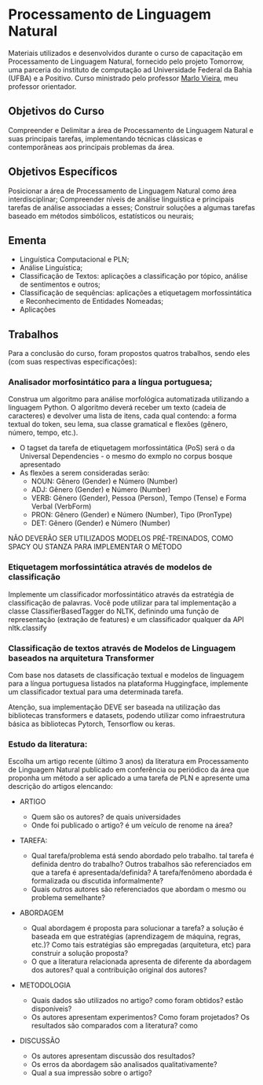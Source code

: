 # Processamento de Linguagem Natural

Materiais utilizados e desenvolvidos durante o curso de capacitação em Processamento de Linguagem Natural, fornecido pelo projeto Tomorrow, uma parceria do instituto de computação ad Universidade Federal da Bahia (UFBA) e a Positivo. Curso ministrado pelo professor [Marlo Vieira](http://buscatextual.cnpq.br/buscatextual/visualizacv.do?id=K4246824U6), meu professor orientador.

## Objetivos do Curso
Compreender e Delimitar a área de Processamento de Linguagem Natural e suas principais tarefas, implementando técnicas clássicas e contemporâneas aos principais problemas da área.

## Objetivos Específicos
Posicionar a área de Processamento de Linguagem Natural como área interdisciplinar; Compreender níveis de análise linguística e principais tarefas de análise associadas a esses; Construir soluções a algumas tarefas baseado em métodos simbólicos, estatísticos ou neurais;

## Ementa
* Linguística Computacional e PLN;
* Análise Linguística; 
* Classificação de Textos: aplicações a classificação por tópico, análise de sentimentos e outros; 
* Classificação de sequências: aplicações a etiquetagem morfossintática e Reconhecimento de Entidades Nomeadas; 
* Aplicações

## Trabalhos
Para a conclusão do curso, foram propostos quatros trabalhos, sendo eles (com suas respectivas especificações):

### Analisador morfosintático para a língua portuguesa;
Construa um algoritmo para análise morfológica automatizada utilizando a linguagem Python.
O algoritmo deverá receber um texto (cadeia de caracteres) e devolver uma lista de itens, cada qual contendo: a forma textual do token, seu lema, sua classe gramatical e flexões (gênero, número, tempo, etc.).
 - O tagset da tarefa de etiquetagem morfossintática (PoS) será o da Universal Dependencies - o mesmo do exmplo no corpus bosque apresentado
  - As flexões a serem consideradas serão:
     - NOUN: Gênero (Gender) e Número (Number)
     - ADJ: Gênero (Gender) e Número (Number)
     - VERB: Gênero (Gender), Pessoa (Person), Tempo (Tense)  e Forma Verbal (VerbForm)
     - PRON: Gênero (Gender) e Número (Number), Tipo (PronType)
     - DET: Gênero (Gender) e Número (Number)

NÃO DEVERÃO SER UTILIZADOS MODELOS PRÉ-TREINADOS, COMO SPACY OU STANZA PARA IMPLEMENTAR O MÉTODO

### Etiquetagem morfossintática através de modelos de classificação
Implemente um classificador morfossintático através da estratégia de classificação de palavras. Você pode utilizar para tal implementação a classe ClassifierBasedTagger do NLTK, definindo uma função de representação (extração de features) e um classificador qualquer da API nltk.classify

### Classificação de textos através de Modelos de Linguagem baseados na arquitetura Transformer
Com base nos datasets de classificação textual e modelos de linguagem para a língua portuguesa listados na plataforma Huggingface, implemente um classificador textual para uma determinada tarefa.

Atenção, sua implementação DEVE ser baseada na utilização das bibliotecas transformers e datasets, podendo utilizar como infraestrutura básica as bibliotecas Pytorch, Tensorflow ou keras.
 
### Estudo da literatura:
Escolha um artigo recente (último 3 anos) da literatura em Processamento de Linguagem Natural publicado em conferência ou periódico da área que proponha um método a ser aplicado a uma tarefa de PLN e apresente uma descrição do artigos elencando:

- ARTIGO
  * Quem são os autores? de quais universidades
  * Onde foi publicado o artigo? é um veículo de renome na área?

- TAREFA:
   * Qual tarefa/problema está sendo abordado pelo trabalho. tal tarefa é definida dentro do trabalho? Outros trabalhos são referenciados em que a tarefa é apresentada/definida? A tarefa/fenômeno abordada é formalizada ou discutida informalmente?
   * Quais outros autores são referenciados que abordam o mesmo ou problema semelhante?

- ABORDAGEM
   * Qual abordagem é proposta para solucionar a tarefa? a solução é baseada em que estratégias (aprendizagem de máquina, regras, etc.)? Como tais estratégias são empregadas (arquitetura, etc) para construir a solução proposta?
   * O que a literatura relacionada apresenta de diferente da abordagem dos autores? qual a contribuição original dos autores?

- METODOLOGIA
   * Quais dados são utilizados no artigo? como foram obtidos? estão disponíveis?
   * Os autores apresentam experimentos? Como foram projetados? Os resultados são comparados com a literatura? como

-  DISCUSSÃO
   * Os autores apresentam discussão dos resultados?
   * Os erros da abordagem são analisados qualitativamente?
   * Qual a sua impressão sobre o artigo?